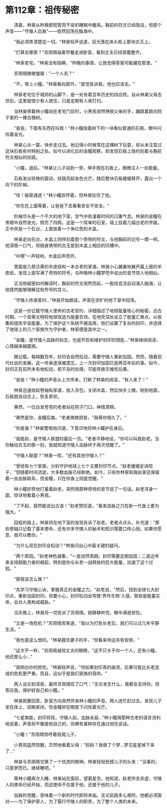 # 第112章：祖传秘密

　　清晨，林昊从昨晚那短暂而不安的睡眠中醒来。胸前的符文已经隐没，但那个声音——"守陵人后裔"——依然回荡在脑海中。

　　"我必须弄清楚这一切。"林昊轻声说道，目光落在床头柜上那块古玉上。

　　"打算去哪里？"苏雨晴端着早餐走进卧室，看到丈夫已经穿戴整齐。

　　"林家老宅。"林昊没有隐瞒，"昨晚的事情，让我觉得答案可能藏在那里。"

　　苏雨晴微微皱眉："一个人去？"

　　"不，带上小瞳。"林昊看向窗外，"直觉告诉我，他也应该去。"

　　林家老宅位于城郊的山脚下，是一处有着百年历史的四合院。自从林昊父母去世后，这里就很少有人居住，只是定期有人来打扫。

　　当林昊带着林小瞳站在老宅门前时，小男孩突然挣脱父亲的手，蹦跳着跑向院子里的一棵古槐树。

　　"爸爸，下面有东西在叫我！"林小瞳指着树下的一块看似普通的石板，眼中闪烁着金光。

　　林昊心头一震，快步走过去。他记得小时候常在这棵树下玩耍，却从未注意过这块石板有何特别之处。如今以进化后的金瞳观察，却发现石板上隐约刻着与胸前符文相似的纹路。

　　"小瞳，退后。"林昊让儿子站到一旁，伸手按在石板上，微微注入一丝能量。

　　石板发出轻微的震动，纹路亮起金色光芒，随后整块石板缓缓移开，露出一个向下的阶梯。

　　"哇！秘密通道！"林小瞳欢呼着，但林昊拉住了他。

　　"你先在上面等着，让爸爸下去看看安全不安全。"

　　阶梯尽头是一个不大的地下室，空气中弥漫着时间的沉重气息。林昊的金瞳在黑暗中自然发光，照亮了四周。这是一个简单的石室，墙上挂着几幅古老的字画，正中央是一个石台，上面放着一个朱红色的木盒。

　　林昊走向石台。木盒上同样刻着那个奇特的符文，与他胸前的记号一模一样。他深吸一口气，将随身携带的古玉放到木盒上相应的凹槽中。

　　"咔嚓"一声轻响，木盒应声而开。

　　里面是几卷泛黄的羊皮纸和一本古老的家谱。林昊小心翼翼地展开最上面的羊皮纸，发现上面写满了奇特的符号，与昨晚林小瞳梦呓中说出的音节惊人地相似。

　　正当他疑惑如何解读时，胸前的符文突然亮起，一股信息流自动涌入脑海，让他竟然能够理解这些符号的含义。

　　"守陵人传承誓约..."林昊开始朗读，声音在空旷的地下室中回荡。

　　这是一份记载守陵人使命的古老契约，详细描述了地球能量核心的秘密。远古时期，一个高等文明将地球改造为能量农场，在地壳深处设立了能量汇聚点，以收集和提炼宇宙能量。为了保护这个系统不被滥用，他们设置了复杂的封印，并选择了地球上的几个家族作为守护者，林家便是其中之一。

　　"金瞳，是守陵人血脉的标志，也是开启和维护封印的钥匙..."林昊继续阅读，心情越来越震撼。

　　据记载，每隔数百年，封印会自然松动，需要守陵人重新加固。然而，随着现代社会的发展，这一传承逐渐被遗忘，上一次封印加固已是两百年前的事。如今，封印正在前所未有地松动，若不及时处理，可能导致灾难性后果。

　　"爸爸！"林小瞳的声音从上方传来，打断了林昊的阅读，"有人来了！"

　　林昊迅速收起卷轴和家谱，放入背包，关闭木盒，然后快步上楼。刚到地面，石板就自动合上，恢复原状。

　　果然，一位白发苍苍的老者站在院子门口，神情肃穆。

　　"果然是你，金瞳后裔。"老者微微颔首，"我等你很久了。"

　　"你是谁？"林昊警惕地问道，下意识地将林小瞳护在身后。

　　"我姓赵，是守陵人联盟的最后一员。"老者平静地说，"你可以叫我赵老。当你触动古玉的那一刻，我就知道守陵人血脉终于再次觉醒了。"

　　"守陵人联盟？"林昊一惊，"还有其他守陵人？"

　　"曾经有七个家族，分别守护地球上七个主要封印节点。"赵老缓缓走进院子，"但随着时间流逝，大多数血脉已经断绝。如今，只有你林家和我赵家还保留着一丝血脉联系，而金瞳，只在你身上彻底觉醒。"

　　林小瞳好奇地打量着赵老，突然用那种奇特的音节说了一句话。赵老浑身一震，惊讶地看着小男孩。

　　"了不起，竟然能说出古语！"赵老赞叹道，"看来血脉之力在新一代身上更为强大。"

　　回程的路上，林昊将在地下室的发现告诉了赵老。老者点点头，补充道："那些卷轴只记载了基本使命，还有许多守陵人的秘术和知识需要口传心授。如果你愿意，我可以教你。"

　　"为什么现在封印会松动？"林昊问出心中最关键的疑问。

　　"两个原因。"赵老神色凝重，"一是自然周期，封印需要定期加固；二是近年来全球超能力者的崛起，特别是你与长老一战释放的巨大能量，加速了这个过程。"

　　"那我该怎么做？"

　　"先学习守陵心诀，掌握真正的金瞳之力。"赵老说，"然后，找到全球七大封印点，重新加固封印。但要小心，封印松动会导致'界外生物'入侵，那些是能量实体，会对人类构成威胁。"

　　当天晚上，林昊将一切告诉了苏雨晴。她静静听完，眼中满是担忧。

　　"又是一场危机？"苏雨晴苦笑道，"我以为打败长老后，我们可以过几年平静生活。"

　　"我也是这么想的。"林昊握住妻子的手，"但看来命运另有安排。"

　　"这次不一样，"苏雨晴凝视丈夫的眼睛，"这不只关乎你一个人，还有小瞳。他还那么小..."

　　"我明白你的担忧。"林昊轻声说，"但如果封印真的崩溃，后果可能比长老造成的危机更严重。而且，这似乎是我们家族的宿命。"

　　两人谈论到深夜，最终苏雨晴叹了口气："无论发生什么，我都会支持你。但答应我，保护好自己和小瞳。"

　　林昊刚要回答，卧室方向突然传来林小瞳的声音。两人连忙赶过去，发现儿子坐在床上，双眼紧闭，但金瞳却在眼皮下闪烁着光芒。

　　"七星聚能，封印将现，守陵人起，血脉永延..."林小瞳用那种古老的语言流利地说着，声音却不像是他自己的，仿佛有某种存在通过他在说话。

　　"小瞳！"苏雨晴惊呼着摇晃儿子。

　　小男孩猛然惊醒，茫然地看着父母："妈妈？我做了个梦...梦见星星掉下来了..."

　　林昊与苏雨晴交换了一个忧虑的眼神。林昊轻轻抚摸儿子的头发："没事的，只是梦而已。继续睡吧。"

　　等林小瞳再次入睡，林昊站在窗前，望着星空。他知道，赵老所言非虚，守陵人的使命已经开始，而这使命不仅属于他，还属于他的儿子。

　　血脉的觉醒，意味着一个新的时代即将来临。无论前路多么艰险，他都必须面对——为了保护家人，为了履行守陵人的职责，为了整个人类的未来。 
